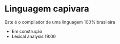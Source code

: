 # Linguagem capivara
Este é o compilador de uma linguagem 100% brasileira

- Em construção 
- Lexical analysis 19:00